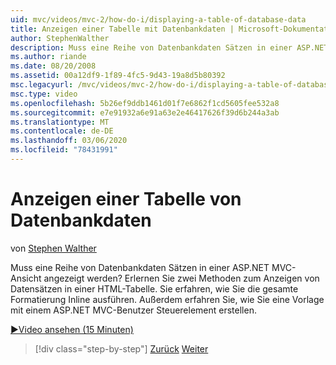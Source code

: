 ```yaml
---
uid: mvc/videos/mvc-2/how-do-i/displaying-a-table-of-database-data
title: Anzeigen einer Tabelle mit Datenbankdaten | Microsoft-Dokumentation
author: StephenWalther
description: Muss eine Reihe von Datenbankdaten Sätzen in einer ASP.NET MVC-Ansicht angezeigt werden? Erlernen Sie zwei Methoden zum Anzeigen von Datensätzen in einer HTML-Tabelle. Sie erfahren, wie Sie alles ausführen...
ms.author: riande
ms.date: 08/20/2008
ms.assetid: 00a12df9-1f89-4fc5-9d43-19a8d5b80392
msc.legacyurl: /mvc/videos/mvc-2/how-do-i/displaying-a-table-of-database-data
msc.type: video
ms.openlocfilehash: 5b26ef9ddb1461d01f7e6862f1cd5605fee532a8
ms.sourcegitcommit: e7e91932a6e91a63e2e46417626f39d6b244a3ab
ms.translationtype: MT
ms.contentlocale: de-DE
ms.lasthandoff: 03/06/2020
ms.locfileid: "78431991"
---
```

# <a name="displaying-a-table-of-database-data"></a>Anzeigen einer Tabelle von Datenbankdaten

von [Stephen Walther](https://github.com/StephenWalther)

Muss eine Reihe von Datenbankdaten Sätzen in einer ASP.NET MVC-Ansicht angezeigt werden? Erlernen Sie zwei Methoden zum Anzeigen von Datensätzen in einer HTML-Tabelle. Sie erfahren, wie Sie die gesamte Formatierung Inline ausführen. Außerdem erfahren Sie, wie Sie eine Vorlage mit einem ASP.NET MVC-Benutzer Steuerelement erstellen.

[&#9654;Video ansehen (15 Minuten)](https://channel9.msdn.com/Blogs/ASP-NET-Site-Videos/displaying-a-table-of-database-data)

> [!div class="step-by-step"]
> [Zurück](creating-model-classes-with-linq-to-sql.md)
> [Weiter](what-is-aspnet-mvc-80-minute-technical-video-for-developers-building-nerddinner.md)
